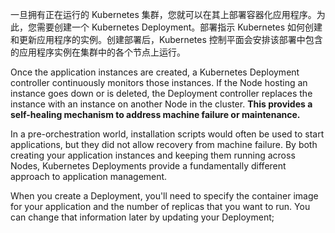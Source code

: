 一旦拥有正在运行的 Kubernetes 集群，您就可以在其上部署容器化应用程序。为此，您需要创建一个 Kubernetes Deployment。部署指示 Kubernetes 如何创建和更新应用程序的实例。创建部署后，Kubernetes 控制平面会安排该部署中包含的应用程序实例在集群中的各个节点上运行。

Once the application instances are created, a Kubernetes Deployment controller continuously monitors those instances. If the Node hosting an instance goes down or is deleted, the Deployment controller replaces the instance with an instance on another Node in the cluster. **This provides a self-healing mechanism to address machine failure or maintenance.**

In a pre-orchestration world, installation scripts would often be used to start applications, but they did not allow recovery from machine failure. By both creating your application instances and keeping them running across Nodes, Kubernetes Deployments provide a fundamentally different approach to application management.

When you create a Deployment, you'll need to specify the container image for your application and the number of replicas that you want to run. You can change that information later by updating your Deployment;

